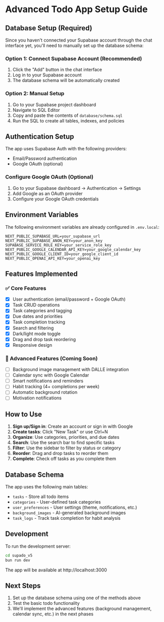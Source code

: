 # Advanced Todo App Setup Guide

## Database Setup (Required)

Since you haven't connected your Supabase account through the chat interface yet, you'll need to manually set up the database schema:

### Option 1: Connect Supabase Account (Recommended)
1. Click the "Add" button in the chat interface
2. Log in to your Supabase account
3. The database schema will be automatically created

### Option 2: Manual Setup
1. Go to your Supabase project dashboard
2. Navigate to SQL Editor
3. Copy and paste the contents of `database/schema.sql`
4. Run the SQL to create all tables, indexes, and policies

## Authentication Setup

The app uses Supabase Auth with the following providers:
- Email/Password authentication
- Google OAuth (optional)

### Configure Google OAuth (Optional)
1. Go to your Supabase dashboard → Authentication → Settings
2. Add Google as an OAuth provider
3. Configure your Google OAuth credentials

## Environment Variables

The following environment variables are already configured in `.env.local`:

```env
NEXT_PUBLIC_SUPABASE_URL=your_supabase_url
NEXT_PUBLIC_SUPABASE_ANON_KEY=your_anon_key
SUPABASE_SERVICE_ROLE_KEY=your_service_role_key
NEXT_PUBLIC_GOOGLE_CALENDAR_API_KEY=your_google_calendar_key
NEXT_PUBLIC_GOOGLE_CLIENT_ID=your_google_client_id
NEXT_PUBLIC_OPENAI_API_KEY=your_openai_key
```

## Features Implemented

### ✅ Core Features
- [x] User authentication (email/password + Google OAuth)
- [x] Task CRUD operations
- [x] Task categories and tagging
- [x] Due dates and priorities
- [x] Task completion tracking
- [x] Search and filtering
- [x] Dark/light mode toggle
- [x] Drag and drop task reordering
- [x] Responsive design

### 🚧 Advanced Features (Coming Soon)
- [ ] Background image management with DALLE integration
- [ ] Calendar sync with Google Calendar
- [ ] Smart notifications and reminders
- [ ] Habit tracking (4+ completions per week)
- [ ] Automatic background rotation
- [ ] Motivation notifications

## How to Use

1. **Sign up/Sign in**: Create an account or sign in with Google
2. **Create tasks**: Click "New Task" or use Ctrl+N
3. **Organize**: Use categories, priorities, and due dates
4. **Search**: Use the search bar to find specific tasks
5. **Filter**: Use the sidebar to filter by status or category
6. **Reorder**: Drag and drop tasks to reorder them
7. **Complete**: Check off tasks as you complete them

## Database Schema

The app uses the following main tables:
- `tasks` - Store all todo items
- `categories` - User-defined task categories
- `user_preferences` - User settings (theme, notifications, etc.)
- `background_images` - AI-generated background images
- `task_logs` - Track task completion for habit analysis

## Development

To run the development server:
```bash
cd supado_v5
bun run dev
```

The app will be available at http://localhost:3000

## Next Steps

1. Set up the database schema using one of the methods above
2. Test the basic todo functionality
3. We'll implement the advanced features (background management, calendar sync, etc.) in the next phases
